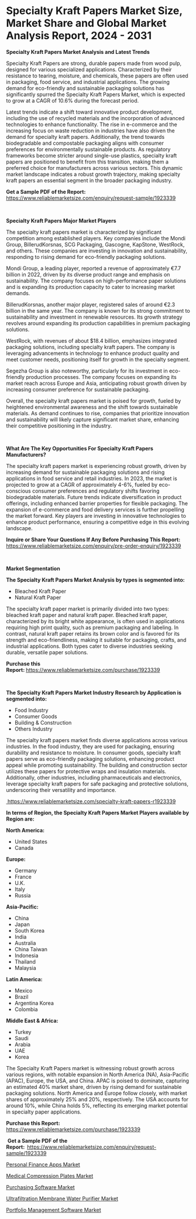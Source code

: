 <p><h1>Specialty Kraft Papers Market Size, Market Share and Global Market Analysis Report, 2024 - 2031</h1></p><p><strong>Specialty Kraft Papers Market Analysis and Latest Trends</strong></p>
<p><p>Specialty Kraft Papers are strong, durable papers made from wood pulp, designed for various specialized applications. Characterized by their resistance to tearing, moisture, and chemicals, these papers are often used in packaging, food service, and industrial applications. The growing demand for eco-friendly and sustainable packaging solutions has significantly spurred the Specialty Kraft Papers Market, which is expected to grow at a CAGR of 10.6% during the forecast period. </p><p>Latest trends indicate a shift toward innovative product development, including the use of recycled materials and the incorporation of advanced technologies to enhance functionality. The rise in e-commerce and the increasing focus on waste reduction in industries have also driven the demand for specialty kraft papers. Additionally, the trend towards biodegradable and compostable packaging aligns with consumer preferences for environmentally sustainable products. As regulatory frameworks become stricter around single-use plastics, specialty kraft papers are positioned to benefit from this transition, making them a preferred choice for manufacturers across various sectors. This dynamic market landscape indicates a robust growth trajectory, making specialty kraft papers an essential segment in the broader packaging industry.</p></p>
<p><strong>Get a Sample PDF of the Report:&nbsp;</strong> <a href="https://www.reliablemarketsize.com/enquiry/request-sample/1923339?utm_campaign=1349&utm_medium=2&utm_source=Github&utm_content=ia&utm_term=24102024&utm_id=specialty-kraft-papers">https://www.reliablemarketsize.com/enquiry/request-sample/1923339</a></p>
<p>&nbsp;</p>
<p><strong>Specialty Kraft Papers Major Market Players</strong></p>
<p><p>The specialty kraft papers market is characterized by significant competition among established players. Key companies include the Mondi Group, BillerudKorsnas, SCG Packaging, Gascogne, KapStone, WestRock, and others. These companies are investing in innovation and sustainability, responding to rising demand for eco-friendly packaging solutions.</p><p>Mondi Group, a leading player, reported a revenue of approximately €7.7 billion in 2022, driven by its diverse product range and emphasis on sustainability. The company focuses on high-performance paper solutions and is expanding its production capacity to cater to increasing market demands.</p><p>BillerudKorsnas, another major player, registered sales of around €2.3 billion in the same year. The company is known for its strong commitment to sustainability and investment in renewable resources. Its growth strategy revolves around expanding its production capabilities in premium packaging solutions.</p><p>WestRock, with revenues of about $18.4 billion, emphasizes integrated packaging solutions, including specialty kraft papers. The company is leveraging advancements in technology to enhance product quality and meet customer needs, positioning itself for growth in the specialty segment.</p><p>Segezha Group is also noteworthy, particularly for its investment in eco-friendly production processes. The company focuses on expanding its market reach across Europe and Asia, anticipating robust growth driven by increasing consumer preference for sustainable packaging.</p><p>Overall, the specialty kraft papers market is poised for growth, fueled by heightened environmental awareness and the shift towards sustainable materials. As demand continues to rise, companies that prioritize innovation and sustainability will likely capture significant market share, enhancing their competitive positioning in the industry.</p></p>
<p>&nbsp;</p>
<p><strong>What Are The Key Opportunities For Specialty Kraft Papers Manufacturers?</strong></p>
<p><p>The specialty kraft papers market is experiencing robust growth, driven by increasing demand for sustainable packaging solutions and rising applications in food service and retail industries. In 2023, the market is projected to grow at a CAGR of approximately 4-6%, fueled by eco-conscious consumer preferences and regulatory shifts favoring biodegradable materials. Future trends indicate diversification in product offerings, including enhanced barrier properties for flexible packaging. The expansion of e-commerce and food delivery services is further propelling the market forward. Key players are investing in innovative technologies to enhance product performance, ensuring a competitive edge in this evolving landscape.</p></p>
<p><strong>Inquire or Share Your Questions If Any Before Purchasing This Report:</strong> <a href="https://www.reliablemarketsize.com/enquiry/pre-order-enquiry/1923339?utm_campaign=1349&utm_medium=2&utm_source=Github&utm_content=ia&utm_term=24102024&utm_id=specialty-kraft-papers">https://www.reliablemarketsize.com/enquiry/pre-order-enquiry/1923339</a></p>
<p>&nbsp;</p>
<p><strong>Market Segmentation</strong></p>
<p><strong>The Specialty Kraft Papers Market Analysis by types is segmented into:</strong></p>
<p><ul><li>Bleached Kraft Paper</li><li>Natural Kraft Paper</li></ul></p>
<p><p>The specialty kraft paper market is primarily divided into two types: bleached kraft paper and natural kraft paper. Bleached kraft paper, characterized by its bright white appearance, is often used in applications requiring high print quality, such as premium packaging and labeling. In contrast, natural kraft paper retains its brown color and is favored for its strength and eco-friendliness, making it suitable for packaging, crafts, and industrial applications. Both types cater to diverse industries seeking durable, versatile paper solutions.</p></p>
<p><strong>Purchase this Report:&nbsp;</strong><a href="https://www.reliablemarketsize.com/purchase/1923339?utm_campaign=1349&utm_medium=2&utm_source=Github&utm_content=ia&utm_term=24102024&utm_id=specialty-kraft-papers">https://www.reliablemarketsize.com/purchase/1923339</a></p>
<p>&nbsp;</p>
<p><strong>The Specialty Kraft Papers Market Industry Research by Application is segmented into:</strong></p>
<p><ul><li>Food Industry</li><li>Consumer Goods</li><li>Building & Construction</li><li>Others Industry</li></ul></p>
<p><p>The specialty kraft papers market finds diverse applications across various industries. In the food industry, they are used for packaging, ensuring durability and resistance to moisture. In consumer goods, specialty kraft papers serve as eco-friendly packaging solutions, enhancing product appeal while promoting sustainability. The building and construction sector utilizes these papers for protective wraps and insulation materials. Additionally, other industries, including pharmaceuticals and electronics, leverage specialty kraft papers for safe packaging and protective solutions, underscoring their versatility and importance.</p></p>
<p><a href="https://www.reliablemarketsize.com/specialty-kraft-papers-r1923339?utm_campaign=1349&utm_medium=2&utm_source=Github&utm_content=ia&utm_term=24102024&utm_id=specialty-kraft-papers">&nbsp;https://www.reliablemarketsize.com/specialty-kraft-papers-r1923339</a></p>
<p><strong>In terms of Region, the Specialty Kraft Papers Market Players available by Region are:</strong></p>
<p>
    <p> <strong> North America: </strong>
        <ul>
            <li>United States</li>
            <li>Canada</li>
        </ul>
        </p> 
    <p> <strong> Europe: </strong>
        <ul>
            <li>Germany</li>
            <li>France</li>
            <li>U.K.</li>
            <li>Italy</li>
            <li>Russia</li>
        </ul>
        </p> 
    <p> <strong> Asia-Pacific: </strong>
        <ul>
            <li>China</li>
            <li>Japan</li>
            <li>South Korea</li>
            <li>India</li>
            <li>Australia</li>
            <li>China Taiwan</li>
            <li>Indonesia</li>
            <li>Thailand</li>
            <li>Malaysia</li>
        </ul>
        </p> 
    <p> <strong> Latin America: </strong>
        <ul>
            <li>Mexico</li>
            <li>Brazil</li>
            <li>Argentina Korea</li>
            <li>Colombia</li>
        </ul>
        </p> 
    <p> <strong> Middle East & Africa: </strong>
        <ul>
            <li>Turkey</li>
            <li>Saudi</li>
            <li>Arabia</li>
            <li>UAE</li>
            <li>Korea</li>
        </ul>
    </p>
    </p>
<p><p>The Specialty Kraft Papers market is witnessing robust growth across various regions, with notable expansion in North America (NA), Asia-Pacific (APAC), Europe, the USA, and China. APAC is poised to dominate, capturing an estimated 40% market share, driven by rising demand for sustainable packaging solutions. North America and Europe follow closely, with market shares of approximately 25% and 20%, respectively. The USA accounts for around 10%, while China holds 5%, reflecting its emerging market potential in specialty paper applications.</p></p>
<p><strong>Purchase this Report: </strong><a href="https://www.reliablemarketsize.com/purchase/1923339?utm_campaign=1349&utm_medium=2&utm_source=Github&utm_content=ia&utm_term=24102024&utm_id=specialty-kraft-papers">https://www.reliablemarketsize.com/purchase/1923339</a></p>
<p>&nbsp;<strong>Get a Sample PDF of the Report:&nbsp;&nbsp;</strong><a href="https://www.reliablemarketsize.com/enquiry/request-sample/1923339?utm_campaign=1349&utm_medium=2&utm_source=Github&utm_content=ia&utm_term=24102024&utm_id=specialty-kraft-papers">https://www.reliablemarketsize.com/enquiry/request-sample/1923339</a></p>
<p><strong></strong></p>
<p><p><a href="https://www.linkedin.com/pulse/personal-finance-apps-industry-insights-report-analyzing-market-xzqbc?utm_campaign=1349&utm_medium=2&utm_source=Github&utm_content=ia&utm_term=24102024&utm_id=specialty-kraft-papers">Personal Finance Apps Market</a></p><p><a href="https://github.com/ashepherd82/Market-Research-Report-List-6/blob/main/medical-compression-plates-market.md?utm_campaign=1349&utm_medium=2&utm_source=Github&utm_content=ia&utm_term=24102024&utm_id=specialty-kraft-papers">Medical Compression Plates Market</a></p><p><a href="https://www.linkedin.com/pulse/purchasing-software-market-overview-global-trends-future-prospects-1dc4c?utm_campaign=1349&utm_medium=2&utm_source=Github&utm_content=ia&utm_term=24102024&utm_id=specialty-kraft-papers">Purchasing Software Market</a></p><p><a href="https://issuu.com/reportprime-2/docs/ultrafiltration-membrane-water-puri_2e917d4c867b50?utm_campaign=1349&utm_medium=2&utm_source=Github&utm_content=ia&utm_term=24102024&utm_id=specialty-kraft-papers">Ultrafiltration Membrane Water Purifier Market</a></p><p><a href="https://www.linkedin.com/pulse/portfolio-management-software-market-trends-focusing-insight-maayc?utm_campaign=1349&utm_medium=2&utm_source=Github&utm_content=ia&utm_term=24102024&utm_id=specialty-kraft-papers">Portfolio Management Software Market</a></p></p>